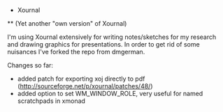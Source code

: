 * Xournal

** (Yet another "own version" of Xournal)

I'm using Xournal extensively for writing notes/sketches for my research and
drawing graphics for presentations. In order to get rid of some nuisances I've
forked the repo from dmgerman.

Changes so far:
  - added patch for exporting xoj directly to pdf
    (http://sourceforge.net/p/xournal/patches/48/)
  - added option to set WM_WINDOW_ROLE, very useful for named scratchpads in
    xmonad
